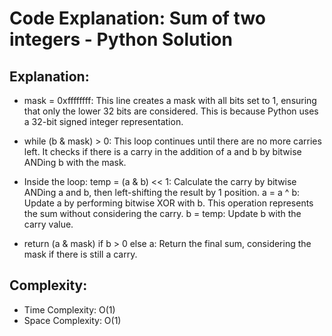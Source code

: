 # Code Explanation: Sum of two integers - Python Solution

## Explanation:

- mask = 0xffffffff: This line creates a mask with all bits set to 1, ensuring that only the lower 32 bits are considered. This is because Python uses a 32-bit signed integer representation.

- while (b & mask) > 0: This loop continues until there are no more carries left. It checks if there is a carry in the addition of a and b by bitwise ANDing b with the mask.

- Inside the loop:
temp = (a & b) << 1: Calculate the carry by bitwise ANDing a and b, then left-shifting the result by 1 position.
a = a ^ b: Update a by performing bitwise XOR with b. This operation represents the sum without considering the carry.
b = temp: Update b with the carry value.

- return (a & mask) if b > 0 else a: Return the final sum, considering the mask if there is still a carry.

## Complexity:
- Time Complexity: O(1)
- Space Complexity: O(1)